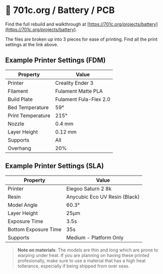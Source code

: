 # 👾 701c.org / Battery / PCB  

Find the full rebuild and walkthrough at [https://701c.org/projects/battery](https://701c.org/projects/battery).

The files are broken up into 3 pieces for ease of printing. Find all the print settings at the link above.

## Example Printer Settings (FDM)

| Property      | Value |
| ----------- | ----------- |
| Printer      | Creality Ender 3      |
| Filament   | Fulament Matte PLA      |
| Build Plate | Fulament Fula-Flex 2.0 |
| Bed Temperature | 59° |
| Print Temperature | 215° |
| Nozzle | 0.4 mm |
| Layer Height | 0.12 mm |
| Supports | All |
| Overhang | 20% |

## Example Printer Settings (SLA)

| Property      | Value |
| ----------- | ----------- |
| Printer      | Elegoo Saturn 2 8k |
| Resin   | Anycubic Eco UV Resin (Black)    |
| Model Angle | 60.3° |
| Layer Height | 25µm |
| Exposure Time | 3.5s |
| Bottom Exposure Time | 35s |
| Supports | Medium - Platform Only |

> **Note on materials**: The models are thin and long which are prone to warping under heat. If you are planning on having these printed profesionally, make sure to use a material that has a high heat tollerance, especially if being shipped from over seas.
> 